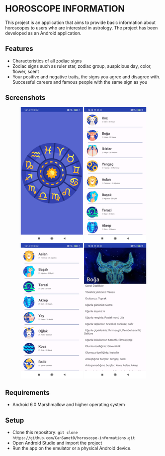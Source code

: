 # HOROSCOPE INFORMATION
This project is an application that aims to provide basic information about horoscopes to users who are interested in astrology. The project has been developed as an Android application.

## Features
- Characteristics of all zodiac signs
- Zodiac signs such as ruler star, zodiac group, auspicious day, color, flower, scent
- Your positive and negative traits, the signs you agree and disagree with. Successful careers and famous people with the same sign as you

## Screenshots
<p align="center">
<img src="app_img1.png" alt="Screenshot1" width="200">
<img src="app_img2.png" alt="Screenshot2" width="200">
<img src="app_img3.png" alt="Screenshot3" width="200">
<img src="app_img4.png" alt="Screenshot4" width="200">
</p>

## Requirements
- Android 6.0 Marshmallow and higher operating system

## Setup
- Clone this repository: `git clone https://github.com/CanSamet0/horoscope-informations.git`
- Open Android Studio and import the project
- Run the app on the emulator or a physical Android device.
